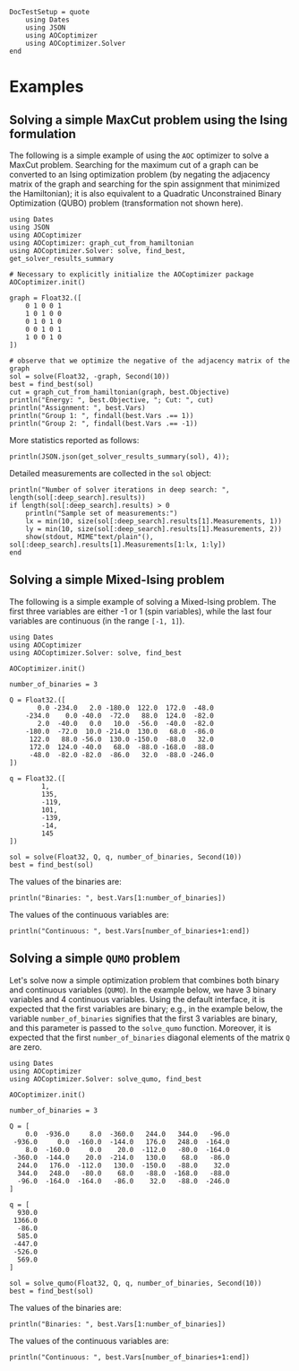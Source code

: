 ```@meta
DocTestSetup = quote
    using Dates
    using JSON
    using AOCoptimizer
    using AOCoptimizer.Solver
end
```

# Examples

## Solving a simple MaxCut problem using the Ising formulation

The following is a simple example of using the `AOC` optimizer to
solve a MaxCut problem. Searching for the maximum cut of a graph
can be converted to an Ising optimization problem
(by negating the adjacency matrix of the graph and searching
for the spin assignment that minimized the Hamiltonian);
it is also equivalent to a Quadratic Unconstrained Binary Optimization (QUBO) problem
(transformation not shown here).

```@example MaxCut
using Dates
using JSON
using AOCoptimizer
using AOCoptimizer: graph_cut_from_hamiltonian
using AOCoptimizer.Solver: solve, find_best, get_solver_results_summary

# Necessary to explicitly initialize the AOCoptimizer package
AOCoptimizer.init()

graph = Float32.([
    0 1 0 0 1
    1 0 1 0 0
    0 1 0 1 0
    0 0 1 0 1
    1 0 0 1 0
])

# observe that we optimize the negative of the adjacency matrix of the graph
sol = solve(Float32, -graph, Second(10))
best = find_best(sol)
cut = graph_cut_from_hamiltonian(graph, best.Objective)
println("Energy: ", best.Objective, "; Cut: ", cut)
println("Assignment: ", best.Vars)
println("Group 1: ", findall(best.Vars .== 1))
println("Group 2: ", findall(best.Vars .== -1))
```

More statistics reported as follows:

```@example MaxCut
println(JSON.json(get_solver_results_summary(sol), 4));
```

Detailed measurements are collected in the `sol` object:

```@example MaxCut
println("Number of solver iterations in deep search: ", length(sol[:deep_search].results))
if length(sol[:deep_search].results) > 0
    println("Sample set of measurements:")
    lx = min(10, size(sol[:deep_search].results[1].Measurements, 1))
    ly = min(10, size(sol[:deep_search].results[1].Measurements, 2))
    show(stdout, MIME"text/plain"(), sol[:deep_search].results[1].Measurements[1:lx, 1:ly])
end
```

## Solving a simple Mixed-Ising problem

The following is a simple example of solving a Mixed-Ising problem.
The first three variables are either -1 or 1 (spin variables),
while the last four variables are continuous (in the range ``[-1, 1]``).

```@example MixedIsing
using Dates
using AOCoptimizer
using AOCoptimizer.Solver: solve, find_best

AOCoptimizer.init()

number_of_binaries = 3

Q = Float32.([
       0.0 -234.0   2.0 -180.0  122.0  172.0  -48.0
    -234.0    0.0 -40.0  -72.0   88.0  124.0  -82.0
       2.0  -40.0   0.0   10.0  -56.0  -40.0  -82.0
    -180.0  -72.0  10.0 -214.0  130.0   68.0  -86.0
     122.0   88.0 -56.0  130.0 -150.0  -88.0   32.0
     172.0  124.0 -40.0   68.0  -88.0 -168.0  -88.0
     -48.0  -82.0 -82.0  -86.0   32.0  -88.0 -246.0
])

q = Float32.([
        1,
        135,
        -119,
        101,
        -139,
        -14,
        145
])

sol = solve(Float32, Q, q, number_of_binaries, Second(10))
best = find_best(sol)
```

The values of the binaries are:

```@example MixedIsing
println("Binaries: ", best.Vars[1:number_of_binaries])
```

The values of the continuous variables are:

```@example MixedIsing
println("Continuous: ", best.Vars[number_of_binaries+1:end])
```

## Solving a simple `QUMO` problem

Let's solve now a simple optimization problem that combines
both binary and continuous variables (`QUMO`). In the example
below, we have 3 binary variables and 4 continuous variables.
Using the default interface, it is expected that the first
variables are binary; e.g., in the example below, the
variable `number_of_binaries` signifies that the first 3 variables
are binary, and this parameter is passed to the `solve_qumo` function.
Moreover, it is expected that the first `number_of_binaries` diagonal
elements of the matrix `Q` are zero.

```@example QUMO
using Dates
using AOCoptimizer
using AOCoptimizer.Solver: solve_qumo, find_best

AOCoptimizer.init()

number_of_binaries = 3

Q = [
    0.0  -936.0     8.0  -360.0   244.0   344.0   -96.0
 -936.0     0.0  -160.0  -144.0   176.0   248.0  -164.0
    8.0  -160.0     0.0    20.0  -112.0   -80.0  -164.0
 -360.0  -144.0    20.0  -214.0   130.0    68.0   -86.0
  244.0   176.0  -112.0   130.0  -150.0   -88.0    32.0
  344.0   248.0   -80.0    68.0   -88.0  -168.0   -88.0
  -96.0  -164.0  -164.0   -86.0    32.0   -88.0  -246.0
]

q = [
  930.0
 1366.0
  -86.0
  585.0
 -447.0
 -526.0
  569.0
]

sol = solve_qumo(Float32, Q, q, number_of_binaries, Second(10))
best = find_best(sol)
```

The values of the binaries are:

```@example QUMO
println("Binaries: ", best.Vars[1:number_of_binaries])
```

The values of the continuous variables are:

```@example QUMO
println("Continuous: ", best.Vars[number_of_binaries+1:end])
```

